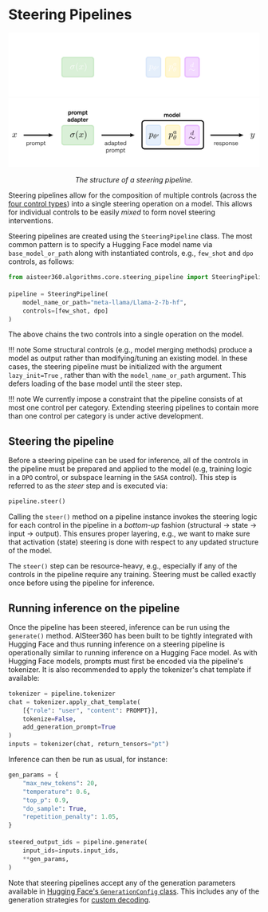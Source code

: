 # Steering Pipelines

![Steering pipeline](../assets/pipeline_darkmode.png#gh-dark-mode-only)
![Steering pipeline](../assets/pipeline_lightmode.png#gh-light-mode-only)
<p align="center">
  <em>The structure of a steering pipeline.</em>
</p>

Steering pipelines allow for the composition of multiple controls (across the [four control types](controls.md)) into a
single steering operation on a model. This allows for individual controls to be easily *mixed* to form novel steering
interventions.

Steering pipelines are created using the `SteeringPipeline` class. The most common pattern is to specify a Hugging Face
model name via `base_model_or_path` along with instantiated controls, e.g., `few_shot` and `dpo` controls, as follows:

```python
from aisteer360.algorithms.core.steering_pipeline import SteeringPipeline

pipeline = SteeringPipeline(
    model_name_or_path="meta-llama/Llama-2-7b-hf",
    controls=[few_shot, dpo]
)
```
The above chains the two controls into a single operation on the model.

!!! note
    Some structural controls (e.g., model merging methods) produce a model as output rather than modifying/tuning an
    existing model. In these cases, the steering pipeline must be initialized with the argument `lazy_init=True` ,
    rather than with the `model_name_or_path` argument. This defers loading of the base model until the steer step.

!!! note
    We currently impose a constraint that the pipeline consists of at most one control per category. Extending
    steering pipelines to contain more than one control per category is under active development.

## Steering the pipeline

Before a steering pipeline can be used for inference, all of the controls in the pipeline must be prepared and applied
to the model (e.g, training logic in a `DPO` control, or subspace learning in the `SASA` control). This step is referred
to as the *steer* step and is executed via:

```python
pipeline.steer()
```

Calling the `steer()` method on a pipeline instance invokes the steering logic for each control in the pipeline in a
*bottom-up* fashion (structural -> state -> input -> output). This ensures proper layering, e.g., we want to make sure
that activation (state) steering is done with respect to any updated structure of the model.

The `steer()` step can be resource-heavy, e.g., especially if any of the controls in the pipeline require any training.
Steering must be called exactly once before using the pipeline for inference.


## Running inference on the pipeline

Once the pipeline has been steered, inference can be run using the `generate()` method. AISteer360 has been built to be
tightly integrated with Hugging Face and thus running inference on a steering pipeline is operationally similar to
running inference on a Hugging Face model. As with Hugging Face models, prompts must first be encoded via the pipeline's
tokenizer. It is also recommended to apply the tokenizer's chat template if available:

```python
tokenizer = pipeline.tokenizer
chat = tokenizer.apply_chat_template(
    [{"role": "user", "content": PROMPT}],
    tokenize=False,
    add_generation_prompt=True
)
inputs = tokenizer(chat, return_tensors="pt")
```

Inference can then be run as usual, for instance:
```python
gen_params = {
    "max_new_tokens": 20,
    "temperature": 0.6,
    "top_p": 0.9,
    "do_sample": True,
    "repetition_penalty": 1.05,
}

steered_output_ids = pipeline.generate(
    input_ids=inputs.input_ids,
    **gen_params,
)
```

Note that steering pipelines accept any of the generation parameters available in [Hugging Face's `GenerationConfig` class](https://huggingface.co/docs/transformers/en/main_classes/text_generation).
This includes any of the generation strategies for [custom decoding](https://huggingface.co/docs/transformers/en/generation_strategies).
